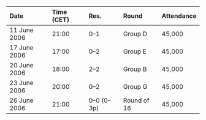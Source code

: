 | Date         | Time (CET)   | Res.       | Round       | Attendance   |
|:-------------|:-------------|:-----------|:------------|:-------------|
| 11 June 2006 | 21:00        | 0–1        | Group D     | 45,000       |
| 17 June 2006 | 17:00        | 0–2        | Group E     | 45,000       |
| 20 June 2006 | 18:00        | 2–2        | Group B     | 45,000       |
| 23 June 2006 | 20:00        | 0–2        | Group G     | 45,000       |
| 26 June 2006 | 21:00        | 0–0 (0–3p) | Round of 16 | 45,000       |